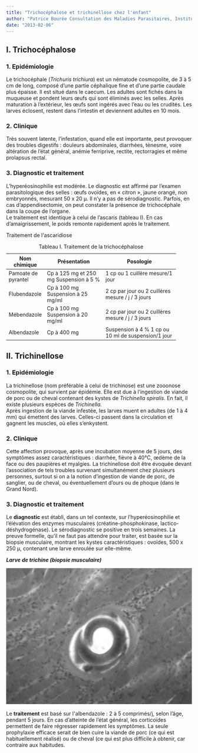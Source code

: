 ```yaml
---
title: "Trichocéphalose et trichinellose chez l'enfant"
author: "Patrice Bourée Consultation des Maladies Parasitaires, Institut Alfred Fournier, Paris"
date: "2013-02-06"
---
```


## I. Trichocéphalose

### 1. Epidémiologie

Le trichocéphale (_Trichuris trichiura_) est un nématode cosmopolite, de 3 à 5 cm de long, composé d’une partie céphalique fine et d’une partie caudale plus épaisse. Il est situé dans le caecum. Les adultes sont fichés dans la muqueuse et pondent leurs œufs qui sont éliminés avec les selles. Après maturation à l’extérieur, les œufs sont ingérés avec l’eau ou les crudités. Les larves éclosent, restent dans l’intestin et deviennent adultes en 10 mois.

### 2. Clinique

Très souvent latente, l’infestation, quand elle est importante, peut provoquer des troubles digestifs : douleurs abdominales, diarrhées, ténesme, voire altération de l’état général, anémie ferriprive, rectite, rectorragies et même prolapsus rectal.

### 3. Diagnostic et traitement

L’hyperéosinophilie est modérée. Le diagnostic est affirmé par l’examen parasitologique des selles : œufs ovoïdes, en « citron », jaune orangé, non embryonnés, mesurant 50 x 20 µ. Il n’y a pas de sérodiagnostic. Parfois, en cas d’appendisectomie, on peut constater la présence de trichocéphale dans la coupe de l’organe.  
Le traitement est identique à celui de l’ascaris (tableau I). En cas d’amaigrissement, le poids remonte rapidement après le traitement.

Traitement de l'ascaridiose

<table>
<caption>Tableau I. Traitement de la trichocéphalose</caption>

<thead>

<tr>

<th scope="col" style="width: 79px;">Nom  
chimique</th>

<th scope="col" style="width: 141px;">Présentation</th>

<th scope="col" style="width: 180px;">Posologie</th>

</tr>

</thead>

<tbody>

<tr>

<td style="width: 83px;">Pamoate de pyrantel</td>

<td style="width: 145px;">Cp à 125 mg et 250 mg  
Suspension à 5 %</td>

<td style="width: 184px;">1 cp ou 1 cuillère mesure/1 jour</td>

</tr>

<tr>

<td style="width: 83px;">Flubendazole</td>

<td style="width: 145px;">Cp à 100 mg  
Suspension à 25 mg/ml</td>

<td style="width: 184px;">2 cp par jour ou 2 cuillères mesure / j / 3 jours</td>

</tr>

<tr>

<td style="width: 83px;">Mébendazole</td>

<td style="width: 145px;">Cp à 100 mg  
Suspension à 20 mg/ml</td>

<td style="width: 184px;">2 cp par jour ou 2 cuillères mesure / j / 3 jours</td>

</tr>

<tr>

<td style="width: 83px;">Albendazole </td>

<td style="width: 145px;">Cp à 400 mg</td>

<td style="width: 184px;">Suspension à 4 % 1 cp ou 10 ml de suspension/1 jour</td>

</tr>

</tbody>

</table>

## II. Trichinellose

### 1. Epidémiologie

La trichinellose (nom préférable à celui de trichinose) est une zooonose cosmopolite, qui survient par épidémie. Elle est due à l’ingestion de viande de porc ou de cheval contenant des kystes de _Trichinella spiralis_. En fait, il existe plusieurs espèces de _Trichinella._  
Après ingestion de la viande infestée, les larves muent en adultes (de 1 à 4 mm) qui émettent des larves. Celles-ci passent dans la circulation et gagnent les muscles, où elles s’enkystent.

### 2. Clinique

Cette affection provoque, après une incubation moyenne de 5 jours, des symptômes assez caractéristiques : diarrhée, fièvre à 40°C, œdème de la face ou des paupières et myalgies. La trichinellose doit être évoquée devant l’association de tels troubles survenant simultanément chez plusieurs personnes, surtout si on a la notion d’ingestion de viande de porc, de sanglier, ou de cheval, ou éventuellement d’ours ou de phoque (dans le Grand Nord).

### 3. Diagnostic et traitement

Le **diagnostic** est établi, dans un tel contexte, sur l’hyperéosinophilie et l’élévation des enzymes musculaires (créatine-phosphokinase, lactico-déshydrogénase). Le sérodiagnostic se positive en trois semaines. La preuve formelle, qu’il ne faut pas attendre pour traiter, est basée sur la biopsie musculaire, montrant les kystes caractéristiques : ovoïdes, 500 x 250 µ, contenant une larve enroulée sur elle-même.

_**Larve de trichine (biopsie musculaire)**_


![](page-7-fig-8-larve-trichine.jpg)


Le **traitement** est basé sur l'albendazole : 2 à 5 comprimés/j, selon l’âge, pendant 5 jours. En cas d’atteinte de l’état général, les corticoïdes permettent de faire régresser rapidement les symptômes. La seule prophylaxie efficace serait de bien cuire la viande de porc (ce qui est habituellement réalisé) ou de cheval (ce qui est plus difficile à obtenir, car contraire aux habitudes.
